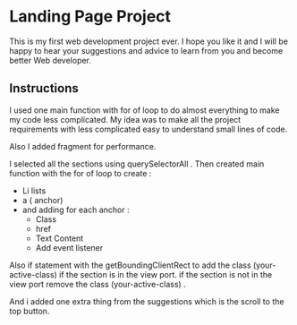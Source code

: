 
# Landing Page Project

This is my first web development project ever.
I hope you like it and I will be happy to hear your suggestions and advice to learn from you and become better Web developer.




## Instructions


I used one main function with for of loop to do almost everything to make my code less complicated.
My idea was to make all the project requirements with less complicated easy to understand small lines of code.

Also I added fragment for performance.



I selected all the sections using querySelectorAll .
Then created main function with the for of loop to create :
* Li lists
* a ( anchor)
* and adding for each anchor :
   * Class
   * href
   * Text Content
   * Add event listener


Also if statement with the getBoundingClientRect to add the class (your-active-class) if the section is in the view port.
if the section is not in the view port remove the class (your-active-class) .

And i added one extra thing from the suggestions which is the scroll to the top button.

